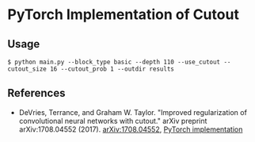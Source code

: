 # PyTorch Implementation of Cutout

## Usage

```
$ python main.py --block_type basic --depth 110 --use_cutout --cutout_size 16 --cutout_prob 1 --outdir results
```

## References

* DeVries, Terrance, and Graham W. Taylor. "Improved regularization of convolutional neural networks with cutout." arXiv preprint arXiv:1708.04552 (2017). [arXiv:1708.04552]( https://arxiv.org/abs/1708.04552 ), [PyTorch implementation]( https://github.com/uoguelph-mlrg/Cutout )


